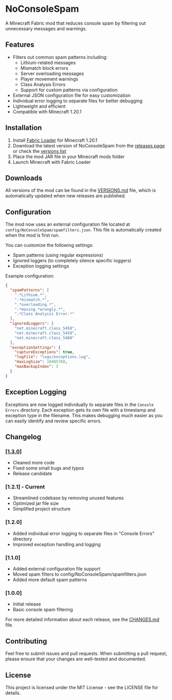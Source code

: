 # NoConsoleSpam

A Minecraft Fabric mod that reduces console spam by filtering out unnecessary messages and warnings.

## Features

- Filters out common spam patterns including:
  - Lithium-related messages
  - Mismatch block errors
  - Server overloading messages
  - Player movement warnings
  - Class Analysis Errors
  - Support for custom patterns via configuration
- External JSON configuration file for easy customization
- Individual error logging to separate files for better debugging
- Lightweight and efficient
- Compatible with Minecraft 1.20.1

## Installation

1. Install [Fabric Loader](https://fabricmc.net/use/) for Minecraft 1.20.1
2. Download the latest version of NoConsoleSpam from the [releases page](https://github.com/MichaJDev/NoConsoleSpam/releases) or check the [versions list](VERSIONS.md)
3. Place the mod JAR file in your Minecraft mods folder
4. Launch Minecraft with Fabric Loader

## Downloads

All versions of the mod can be found in the [VERSIONS.md](VERSIONS.md) file, which is automatically updated when new releases are published.

## Configuration

The mod now uses an external configuration file located at `config/NoConsoleSpam/spamfilters.json`. This file is automatically created when the mod is first run.

You can customize the following settings:
- Spam patterns (using regular expressions)
- Ignored loggers (to completely silence specific loggers)
- Exception logging settings

Example configuration:

```json
{
  "spamPatterns": [
    ".*Lithium.*",
    ".*mismatch.*",
    ".*overloading.*",
    ".*moving.*wrongly.*",
    ".*Class Analysis Error.*"
  ],
  "ignoredLoggers": [
    "net.minecraft.class_5458",
    "net.minecraft.class_5459",
    "net.minecraft.class_5460"
  ],
  "exceptionSettings": {
    "captureExceptions": true,
    "logFile": "logs/exceptions.log",
    "maxLogSize": 10485760,
    "maxBackupIndex": 3
  }
}
```

## Exception Logging

Exceptions are now logged individually to separate files in the `Console Errors` directory. Each exception gets its own file with a timestamp and exception type in the filename. This makes debugging much easier as you can easily identify and review specific errors.

## Changelog

### [[1.3.0]](https://github.com/MichaJDev/NoConsoleSpam/releases/tag/1.3.0)
- Cleaned more code
- Fixed some small bugs and typos
- Release candidate
  
### [1.2.1] - Current
- Streamlined codebase by removing unused features
- Optimized jar file size
- Simplified project structure

### [1.2.0]
- Added individual error logging to separate files in "Console Errors" directory
- Improved exception handling and logging

### [1.1.0]
- Added external configuration file support
- Moved spam filters to config/NoConsoleSpam/spamfilters.json
- Added more default spam patterns

### [1.0.0]
- Initial release
- Basic console spam filtering

For more detailed information about each release, see the [CHANGES.md](CHANGES.md) file.

## Contributing

Feel free to submit issues and pull requests. When submitting a pull request, please ensure that your changes are well-tested and documented.

## License

This project is licensed under the MIT License - see the LICENSE file for details. 
